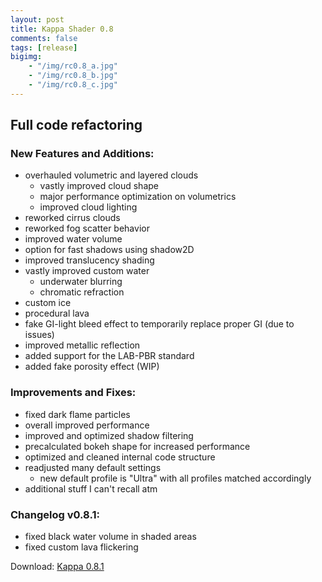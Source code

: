 ```yaml
---
layout: post
title: Kappa Shader 0.8
comments: false
tags: [release]
bigimg: 
    - "/img/rc0.8_a.jpg"
    - "/img/rc0.8_b.jpg"
    - "/img/rc0.8_c.jpg"
---
```


<h2>Full code refactoring</h2>

<h3>New Features and Additions:</h3>

  * overhauled volumetric and layered clouds
    * vastly improved cloud shape
    * major performance optimization on volumetrics
    * improved cloud lighting
  * reworked cirrus clouds
  * reworked fog scatter behavior
  * improved water volume
  * option for fast shadows using shadow2D
  * improved translucency shading
  * vastly improved custom water
    * underwater blurring
    * chromatic refraction
  * custom ice
  * procedural lava
  * fake GI-light bleed effect to temporarily replace proper GI (due to issues)
  * improved metallic reflection
  * added support for the LAB-PBR standard
  * added fake porosity effect (WIP)

<h3>Improvements and Fixes:</h3>

  * fixed dark flame particles
  * overall improved performance
  * improved and optimized shadow filtering
  * precalculated bokeh shape for increased performance
  * optimized and cleaned internal code structure
  * readjusted many default settings
     * new default profile is "Ultra" with all profiles matched accordingly
  * additional stuff I can't recall atm

<h3>Changelog v0.8.1:</h3>

  * fixed black water volume in shaded areas
  * fixed custom lava flickering


Download: [Kappa 0.8.1](https://github.com/rre36/glsl_kappa/releases/download/v0.8.1/Kappa_rc0.8.1.zip)
